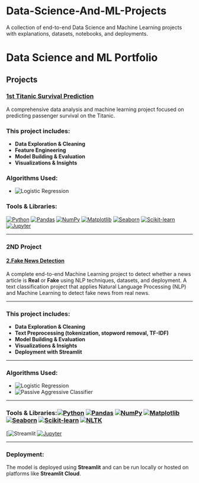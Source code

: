 # Data-Science-And-ML-Projects
A collection of end-to-end Data Science and Machine Learning projects with explanations, datasets, notebooks, and deployments.

# Data Science and ML Portfolio

## Projects

### [1st Titanic Survival Prediction](https://github.com/Sanhith30/Data-Science-And-ML-Projects/tree/main/Titanic%20Survival%20prediction)
A comprehensive data analysis and machine learning project focused on predicting passenger survival on the Titanic.

### This project includes:  
- **Data Exploration & Cleaning**  
- **Feature Engineering**  
- **Model Building & Evaluation**  
- **Visualizations & Insights**  

### Algorithms Used:  
- ![Logistic Regression](https://img.shields.io/badge/Algorithm-Logistic%20Regression-blue)

### Tools & Libraries:  
[![Python](https://img.shields.io/badge/Python-3.8%2B-blue)](https://www.python.org/)  [![Pandas](https://img.shields.io/badge/Pandas-1.0%2B-blue)](https://pandas.pydata.org/)  [![NumPy](https://img.shields.io/badge/NumPy-1.18%2B-blue)](https://numpy.org/)  [![Matplotlib](https://img.shields.io/badge/Matplotlib-3.0%2B-blue)](https://matplotlib.org/)  [![Seaborn](https://img.shields.io/badge/Seaborn-0.10%2B-blue)](https://seaborn.pydata.org/)  [![Scikit-learn](https://img.shields.io/badge/Scikit--learn-0.22%2B-blue)](https://scikit-learn.org/stable/)  [![Jupyter](https://img.shields.io/badge/Jupyter-Notebook-orange)](https://jupyter.org/)



---


### 2ND Project  
#### [2.Fake News Detection](https://github.com/Sanhith30/Data-Science-And-ML-Projects/tree/main/Fake%20News%20Detection)  
A complete end-to-end Machine Learning project to detect whether a news article is **Real** or **Fake** using NLP techniques, datasets, and deployment.
A text classification project that applies Natural Language Processing (NLP) and Machine Learning to detect fake news from real news.

---

### This project includes:
- **Data Exploration & Cleaning**
- **Text Preprocessing (tokenization, stopword removal, TF-IDF)**
- **Model Building & Evaluation**
- **Visualizations & Insights**
- **Deployment with Streamlit**

---

### Algorithms Used:
- ![Logistic Regression](https://img.shields.io/badge/Algorithm-Logistic%20Regression-blue)
- ![Passive Aggressive Classifier](https://img.shields.io/badge/Algorithm-Passive%20Aggressive%20Classifier-blue)
  

---

### Tools & Libraries:[![Python](https://img.shields.io/badge/Python-3.8%2B-blue)](https://www.python.org/)  [![Pandas](https://img.shields.io/badge/Pandas-1.0%2B-blue)](https://pandas.pydata.org/)  [![NumPy](https://img.shields.io/badge/NumPy-1.18%2B-blue)](https://numpy.org/)  [![Matplotlib](https://img.shields.io/badge/Matplotlib-3.0%2B-blue)](https://matplotlib.org/)  [![Seaborn](https://img.shields.io/badge/Seaborn-0.10%2B-blue)](https://seaborn.pydata.org/)  [![Scikit-learn](https://img.shields.io/badge/Scikit--learn-0.22%2B-blue)](https://scikit-learn.org/stable/)  [![NLTK](https://img.shields.io/badge/NLTK-3.5%2B-yellowgreen)](https://www.nltk.org/) 
[![Streamlit](https://img.shields.io/badge/Streamlit-1.0%2B-ff69b4) [![Jupyter](https://img.shields.io/badge/Jupyter-Notebook-orange)](https://jupyter.org/)

---

### Deployment:
The model is deployed using **Streamlit** and can be run locally or hosted on platforms like **Streamlit Cloud**.

